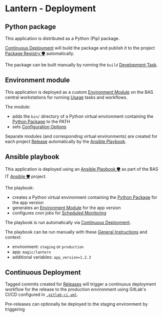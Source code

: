 # Lantern - Deployment

## Python package

This application is distributed as a Python (Pip) package.

[Continuous Deployment](#continuous-deployment) will build the package and publish it to the project
[Package Registry 🛡️](https://gitlab.data.bas.ac.uk/MAGIC/lantern-exp/-/packages) automatically.

The package can be built manually by running the `build` [Development Task](/docs/dev.md#development-tasks).

## Environment module

This application is deployed as a custom [Environment Module](https://modules.readthedocs.io) on the BAS central
workstations for running [Usage](/docs/usage.md) tasks and workflows.

The module:

- adds the `bin/` directory of a Python virtual environment containing the [Python Package](#python-package) to the PATH
- sets [Configuration Options](/docs/config.md)

Separate modules (and corresponding virtual environments) are created for each project [Release](/README.md#releases)
automatically by the [Ansible Playbook](#ansible-playbook).

## Ansible playbook

This application is deployed using an
[Ansible Playbook 🛡️](https://gitlab.data.bas.ac.uk/station-data-management/ansible/-/blob/master/playbooks/magic/lantern.yml)
as part of the BAS IT [Ansible 🛡️](https://gitlab.data.bas.ac.uk/station-data-management/ansible/) project.

The playbook:

- creates a Python virtual environment containing the [Python Package](#python-package) for the app version
- generates an [Environment Module](#environment-module) for the app version
- configures cron jobs for [Scheduled Monitoring](/docs/monitoring.md#scheduled-verification)

The playbook is run automatically via [Continuous Deployment](#continuous-deployment).

The playbook can be run manually with these
[General Instructions](https://gitlab.data.bas.ac.uk/station-data-management/ansible/-/blob/master/README.MAGIC.md#run-a-playbook)
and context:

- environment: `staging` or `production`
- app: `magic/lantern`
- additional variables: `app_version=1.2.3`

## Continuous Deployment

Tagged commits created for [Releases](/README.md#releases) will trigger a continuous deployment workflow for the release
to the production environment using GitLab's CI/CD configured in [`.gitlab-ci.yml`](/.gitlab-ci.yml).

Pre-releases can optionally be deployed to the staging environment by triggering
